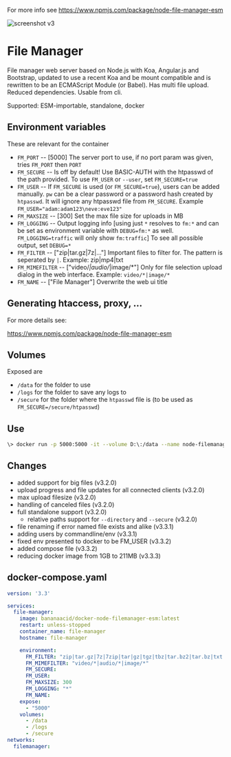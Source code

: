 For more info see https://www.npmjs.com/package/node-file-manager-esm 

![screenshot v3](https://user-images.githubusercontent.com/1894723/74706364-003dd880-5217-11ea-8f26-b616f99eb39a.png)

# File Manager
File manager web server based on Node.js with Koa, Angular.js and Bootstrap, updated to use a recent Koa and be mount compatible and is rewritten to be an ECMAScript Module (or Babel). Has multi file upload. Reduced dependencies. Usable from cli.

Supported: ESM-importable, standalone, docker

## Environment variables
These are relevant for the container

- `FM_PORT` -- [5000] The server port to use, if no port param was given, tries `FM_PORT` then `PORT`  
- `FM_SECURE` -- Is off by default! Use BASIC-AUTH with the htpasswd of the path provided. To use `FM_USER` or `--user`, set `FM_SECURE=true`
- `FM_USER` -- If `FM_SECURE` is used (or `FM_SECURE=true`), users can be added manually. `pw` can be a clear password or a password hash created by `htpasswd`. It will ignore any htpasswd file from `FM_SECURE`. Example `FM_USER="adam:adam123\neve:eve123"`
- `FM_MAXSIZE` -- [300] Set the max file size for uploads in MB
- `FM_LOGGING` -- Output logging info [using just `*` resolves to `fm:*` and can be set as environment variable with `DEBUG=fm:*` as well. `FM_LOGGING=traffic` will only show `fm:traffic`]  To see all possible output, set `DEBUG=*`
- `FM_FILTER` -- ["zip|tar.gz|7z|..."] Important files to filter for. The pattern is seperated by `|`. Example: zip|mp4|txt
- `FM_MIMEFILTER` -- ["video/*|audio/*|image/*"] Only for file selection upload dialog in the web interface. Example: `video/*|image/*`
- `FM_NAME` -- ["File Manager"] Overwrite the web ui title

## Generating htaccess, proxy, ...
For more details see:

https://www.npmjs.com/package/node-file-manager-esm 

## Volumes
Exposed are

- `/data` for the folder to use
- `/logs` for the folder to save any logs to
- `/secure` for the folder where the `htpasswd` file is (to be used as `FM_SECURE=/secure/htpasswd`)

## Use

```bash
\> docker run -p 5000:5000 -it --volume D:\:/data --name node-filemanager-esm bananaacid/docker-node-filemanager-esm
```

## Changes
- added support for big files (v3.2.0)
- upload progress and file updates for all connected clients (v3.2.0)
- max upload filesize (v3.2.0)
- handling of canceled files (v3.2.0)
- full standalone support (v3.2.0)
  - relative paths support for `--directory` and `--secure` (v3.2.0) 
- file renaming if error named file exists and alike (v3.3.1)
- adding users by commandline/env (v3.3.1)
- fixed env presented to docker to be FM_USER (v3.3.2)
- added compose file (v3.3.2)
- reducing docker image from 1GB to 211MB (v3.3.3)

## docker-compose.yaml
```yaml
version: '3.3'

services:
  file-manager:
    image: bananaacid/docker-node-filemanager-esm:latest
    restart: unless-stopped
    container_name: file-manager
    hostname: file-manager

    environment:
      FM_FILTER: "zip|tar.gz|7z|7zip|tar|gz|tgz|tbz|tar.bz2|tar.bz|txt|md|doc|docx|otf|ppt|pptx|xls|xlsx|csv|indd|jpg|jpeg|heic|heif|png|ps|svg|ai|avi|mp4|mpg|wav|flac|mpeg|mov"
      FM_MIMEFILTER: "video/*|audio/*|image/*"
      FM_SECURE:
      FM_USER:
      FM_MAXSIZE: 300
      FM_LOGGING: "*"
      FM_NAME: 
    expose:
      - "5000"
    volumes:
      - /data
      - /logs
      - /secure
networks:
  filemanager:
```